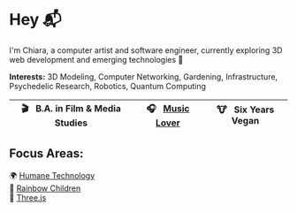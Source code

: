 # Hey 📬

I'm Chiara, a computer artist and software engineer, currently exploring 3D web development and emerging technologies 🤖

**Interests:** 3D Modeling, Computer Networking, Gardening, Infrastructure, Psychedelic Research, Robotics, Quantum Computing

🎬 &nbsp; B.A. in Film & Media Studies | 🎧 &nbsp; [Music Lover](https://open.spotify.com/user/5dag50fq0etby27eto67r5e8e?si=90459d7aec7c4262) | 🐮 &nbsp; Six Years Vegan
|-|-|-|

## Focus Areas:

🌍 [Humane Technology](https://www.humanetech.com/course)  
👼 [Rainbow Children](https://rainbowchildrentrust.com)  
🎨 [Three.js](https://threejs-journey.com)  
